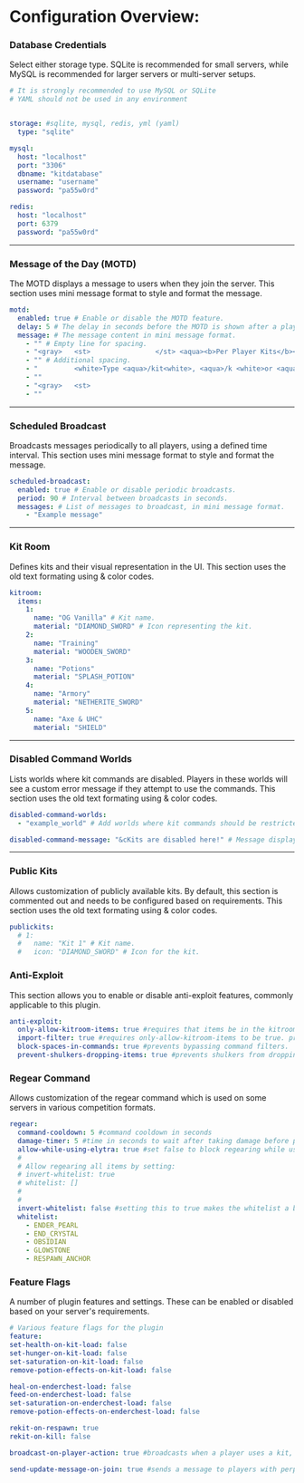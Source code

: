 # Configuration Overview:

### **Database Credentials**

Select either storage type. SQLite is recommended for small servers, while MySQL is recommended for larger servers or multi-server setups.

```yaml
# It is strongly recommended to use MySQL or SQLite
# YAML should not be used in any environment


storage: #sqlite, mysql, redis, yml (yaml)
  type: "sqlite"

mysql:
  host: "localhost"
  port: "3306"
  dbname: "kitdatabase"
  username: "username"
  password: "pa55w0rd"

redis:
  host: "localhost"
  port: 6379
  password: "pa55w0rd"
```

---

### **Message of the Day (MOTD)**

The MOTD displays a message to users when they join the server. This section uses mini message format to style and format the message.

```yaml
motd:
  enabled: true # Enable or disable the MOTD feature.
  delay: 5 # The delay in seconds before the MOTD is shown after a player joins.
  message: # The message content in mini message format.
    - "" # Empty line for spacing.
    - "<gray>   <st>                </st> <aqua><b>Per Player Kits</b><gray> <st>                </st>"
    - "" # Additional spacing.
    - "         <white>Type <aqua>/kit<white>, <aqua>/k <white>or <aqua>/pk<white> to get started!"
    - ""
    - "<gray>   <st>                                                         "
    - ""
```

---

### **Scheduled Broadcast**

Broadcasts messages periodically to all players, using a defined time interval. This section uses mini message format to style and format the message.

```yaml
scheduled-broadcast:
  enabled: true # Enable or disable periodic broadcasts.
  period: 90 # Interval between broadcasts in seconds.
  messages: # List of messages to broadcast, in mini message format.
    - "Example message"
```

---

### **Kit Room**

Defines kits and their visual representation in the UI. This section uses the old text formating using & color codes.

```yaml
kitroom:
  items:
    1:
      name: "OG Vanilla" # Kit name.
      material: "DIAMOND_SWORD" # Icon representing the kit.
    2:
      name: "Training"
      material: "WOODEN_SWORD"
    3:
      name: "Potions"
      material: "SPLASH_POTION"
    4:
      name: "Armory"
      material: "NETHERITE_SWORD"
    5:
      name: "Axe & UHC"
      material: "SHIELD"
```

---

### **Disabled Command Worlds**

Lists worlds where kit commands are disabled. Players in these worlds will see a custom error message if they attempt to use the commands. This section uses the old text formating using & color codes.

```yaml
disabled-command-worlds:
  - "example_world" # Add worlds where kit commands should be restricted.

disabled-command-message: "&cKits are disabled here!" # Message displayed to players in disabled worlds.
```

---

### **Public Kits**

Allows customization of publicly available kits. By default, this section is commented out and needs to be configured based on requirements. This section uses the old text formating using & color codes.

```yaml
publickits:
  # 1:
  #   name: "Kit 1" # Kit name.
  #   icon: "DIAMOND_SWORD" # Icon for the kit.
```


### **Anti-Exploit**

This section allows you to enable or disable anti-exploit features, commonly applicable to this plugin.

```yaml
anti-exploit:
  only-allow-kitroom-items: true #requires that items be in the kitroom before they can be used in a kit.
  import-filter: true #requires only-allow-kitroom-items to be true. prevents the duplications of items not in the kitroom by using the kit import button.
  block-spaces-in-commands: true #prevents bypassing command filters.
  prevent-shulkers-dropping-items: true #prevents shulkers from dropping items when broken. Anti-lag feature.
```

### **Regear Command**

Allows customization of the regear command which is used on some servers in various competition formats.

```yaml
regear:
  command-cooldown: 5 #command cooldown in seconds
  damage-timer: 5 #time in seconds to wait after taking damage before players can regear
  allow-while-using-elytra: true #set false to block regearing while using elytra
  #
  # Allow regearing all items by setting:
  # invert-whitelist: true
  # whitelist: []
  #
  #
  invert-whitelist: false #setting this to true makes the whitelist a blacklist
  whitelist:
    - ENDER_PEARL
    - END_CRYSTAL
    - OBSIDIAN
    - GLOWSTONE
    - RESPAWN_ANCHOR
```



### **Feature Flags**

A number of plugin features and settings. These can be enabled or disabled based on your server's requirements.
```yaml
# Various feature flags for the plugin
feature:
set-health-on-kit-load: false
set-hunger-on-kit-load: false
set-saturation-on-kit-load: false
remove-potion-effects-on-kit-load: false

heal-on-enderchest-load: false
feed-on-enderchest-load: false
set-saturation-on-enderchest-load: false
remove-potion-effects-on-enderchest-load: false

rekit-on-respawn: true
rekit-on-kill: false

broadcast-on-player-action: true #broadcasts when a player uses a kit, copies a kit, etc.

send-update-message-on-join: true #sends a message to players with perplayerkit.admin when they join the server if a new version is available
```
